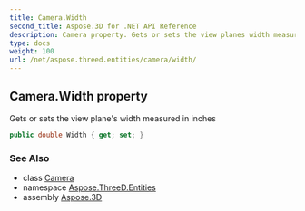 ```yaml
---
title: Camera.Width
second_title: Aspose.3D for .NET API Reference
description: Camera property. Gets or sets the view planes width measured in inches
type: docs
weight: 100
url: /net/aspose.threed.entities/camera/width/
---
```

## Camera.Width property

Gets or sets the view plane's width measured in inches

```csharp
public double Width { get; set; }
```

### See Also

* class [Camera](../)
* namespace [Aspose.ThreeD.Entities](../../../aspose.threed.entities/)
* assembly [Aspose.3D](../../../)


